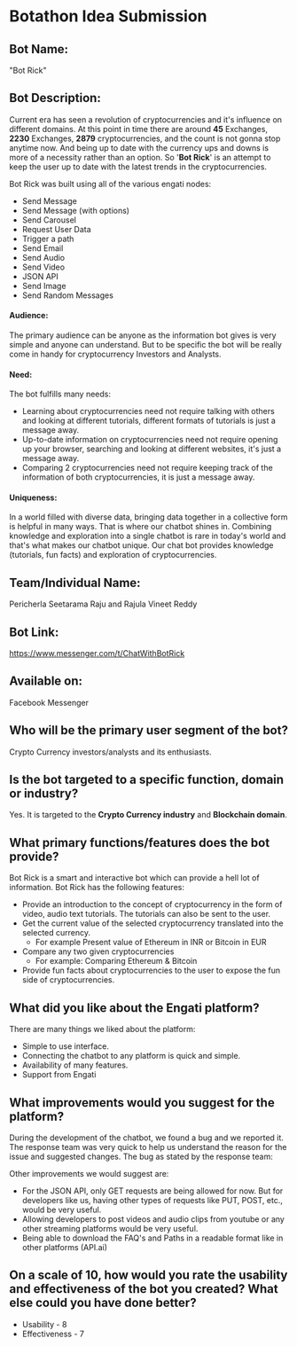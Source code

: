 # Botathon Idea Submission

## Bot Name:
"Bot Rick"

## Bot Description:

Current era has seen a revolution of cryptocurrencies and it's influence on different domains. At this point in time there are around **45** Exchanges, **2230** Exchanges, **2879** cryptocurrencies,  and the count is not gonna stop anytime now. And being up to date with the currency ups and downs is more of a necessity rather than an option. So '**Bot Rick**' is an attempt to keep the user up to date with the latest trends in the cryptocurrencies.

Bot Rick was built using all of the various engati nodes:
- Send Message
- Send Message (with options)
- Send Carousel
- Request User Data
- Trigger a path
- Send Email
- Send Audio
- Send Video
- JSON API
- Send Image
- Send Random Messages

#### Audience:
The primary audience can be anyone as the information bot gives is very simple and anyone can understand. But to be specific the bot will be really come in handy for cryptocurrency Investors and Analysts.  

#### Need:
The bot fulfills many needs:  
 - Learning about cryptocurrencies need not require talking with others and looking at different tutorials, different formats of tutorials is just a message away.
 - Up-to-date information on cryptocurrencies need not require opening up your browser, searching and looking at different websites, it's just a message away.
 - Comparing 2 cryptocurrencies need not require keeping track of the information of both cryptocurrencies, it is just a message away.

#### Uniqueness:
In a world filled with diverse data, bringing data together in a collective form is helpful in many ways. That is where our chatbot shines in. Combining knowledge and exploration into a single chatbot is rare in today's world and that's what makes our chatbot unique. Our chat bot provides knowledge (tutorials, fun facts) and exploration of cryptocurrencies.

## Team/Individual Name:
Pericherla Seetarama Raju and Rajula Vineet Reddy

## Bot Link:
https://www.messenger.com/t/ChatWithBotRick

## Available on:
Facebook Messenger

## Who will be the primary user segment of the bot?
Crypto Currency investors/analysts and its enthusiasts.
## Is the bot targeted to a specific function, domain or industry?
Yes. It is targeted to the **Crypto Currency industry** and **Blockchain domain**.
## What primary functions/features does the bot provide?
Bot Rick is a smart and interactive bot which can provide a hell lot of information. Bot Rick has the following features:
- Provide an introduction to the concept of cryptocurrency in the form of video, audio text tutorials. The tutorials can also be sent to the user.
- Get the current value of the selected cryptocurrency translated into the selected currency.
    - For example Present value of Ethereum in INR or Bitcoin in EUR
- Compare any two given cryptocurrencies
    - For example: Comparing Ethereum & Bitcoin
- Provide fun facts about cryptocurrencies to the user to expose the fun side of cryptocurrencies.

## What did you like about the Engati platform?
There are many things we liked about the platform:
- Simple to use interface.
- Connecting the chatbot to any platform is quick and simple.
- Availability of many features.
- Support from Engati


## What improvements would you suggest for the platform?
During the development of the chatbot, we found a bug and we reported it. The response team was very quick to help us understand the reason for the issue and suggested changes.
The bug as stated by the response team:

Other improvements we would suggest are:
- For the JSON API, only GET requests are being allowed for now. But for developers like us, having other types of requests like PUT, POST, etc., would be very useful.
- Allowing developers to post videos and audio clips from youtube or any other streaming platforms would be very useful.
- Being able to download the FAQ's and Paths in a readable format like in other platforms (API.ai) 

## On a scale of 10, how would you rate the usability and effectiveness of the bot you created? What else could you have done better?
 - Usability - 8
 - Effectiveness - 7
